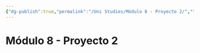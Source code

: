 ```yaml
---
{"dg-publish":true,"permalink":"/Uni Studies/Módulo 8 - Proyecto 2/","title":"Módulo 8 - Proyecto 2","created":"2023-03-14T13:37:01.931-05:00","updated":"2023-09-26T21:26:08.980-05:00"}
---
```



# Módulo 8 - Proyecto 2
